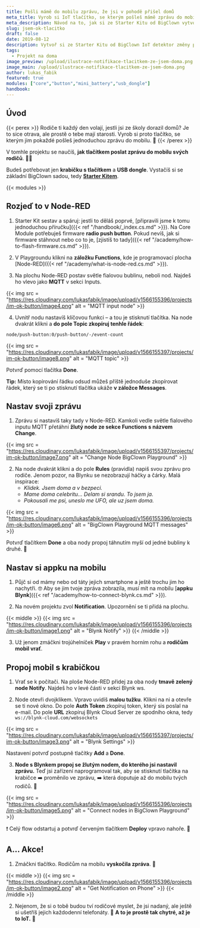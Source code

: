 ```yaml
---
title: Pošli mámě do mobilu zprávu, že jsi v pohodě přišel domů
meta_title: Vyrob si IoT tlačítko, se kterým pošleš mámě zprávu do mobilu
meta_description: Návod na to, jak si ze Starter Kitu od BigClown vytvoříš chytré tlačítko. To pošle do mobilu zprávu tvojí mámě, že jsi v pohodě dorazil domů.
slug: jsem-ok-tlacitko
draft: false
date: 2019-08-12
description: Vytvoř si ze Starter Kitu od BigClown IoT detektor změny pohybu s tímhle jednoduchým návodem. A nezapomeň ho s kámoši otestovat v cool hře.
tags:
  - Projekt na doma
image_preview: /upload/ilustrace-notifikace-tlacitkem-ze-jsem-doma.png
image_main: /upload/ilustrace-notifikace-tlacitkem-ze-jsem-doma.png
author: lukas_fabik
featured: true
modules: ["core","button","mini_battery","usb_dongle"]
handbook:
---
```


## Úvod

{{< perex >}}
Rodiče ti každý den volají, jestli jsi ze školy dorazil domů? Je to sice otrava, ale prostě o tebe mají starosti. Vyrob si proto tlačítko, se kterým jim pokaždé pošleš jednoduchou zprávu do mobilu. 📲
{{< /perex >}}

V tomhle projektu se naučíš, **jak tlačítkem poslat zprávu do mobilu svých rodičů**. 👩👱

Budeš potřebovat jen **krabičku s tlačítkem** a **USB dongle**. Vystačíš si se základní BigClown sadou, tedy [**Starter Kitem**](https://shop.bigclown.com/starter-kit/).

{{< modules >}}

## Rozjeď to v Node-RED

1. Starter Kit sestav a spáruj: jestli to děláš poprvé, [připravili jsme k tomu jednoduchou příručku]({{< ref "/handbook/_index.cs.md" >}}). Na Core Module potřebuješ firmware **radio push button**. Pokud nevíš, jak si firmware stáhnout nebo co to je, [zjistíš to tady]({{< ref "/academy/how-to-flash-firmware.cs.md" >}}).

2. V Playgroundu klikni na **záložku Functions**, kde je programovací plocha [Node-RED]({{< ref "/academy/what-is-node-red.cs.md" >}}).

3. Na plochu Node-RED postav světle fialovou bublinu, neboli nod. Najdeš ho vlevo jako **MQTT** v sekci Inputs.

{{< img src = "https://res.cloudinary.com/lukasfabik/image/upload/v1566155396/projects/im-ok-button/image4.png" alt = "MQTT input node" >}}

4. Uvnitř nodu nastavíš klíčovou funkci – a tou je stisknutí tlačítka. Na node dvakrát klikni a **do pole Topic zkopíruj tenhle řádek**:

```
node/push-button:0/push-button/-/event-count
```

{{< img src = "https://res.cloudinary.com/lukasfabik/image/upload/v1566155397/projects/im-ok-button/image8.png" alt = "MQTT topic" >}}

Potvrď pomocí tlačítka **Done**.

**Tip:** Místo kopírování řádku odsud můžeš příště jednoduše zkopírovat řádek, který se ti po stisknutí tlačítka ukáže **v záložce Messages**.


## Nastav svoji zprávu

1. Zprávu si nastavíš taky tady v Node-RED. Kamkoli vedle světle fialového inputu MQTT přetáhni **žlutý node ze sekce Functions s názvem Change**.

{{< img src = "https://res.cloudinary.com/lukasfabik/image/upload/v1566155397/projects/im-ok-button/image7.png" alt = "Change Node BigClown Playground" >}}

2. Na node dvakrát klikni a do pole **Rules** (pravidla) napiš svou zprávu pro rodiče. Jenom pozor, na Blynku se nezobrazují háčky a čárky. Malá inspirace:
	- *Klidek. Jsem doma a v bezpeci.*
	- *Mame doma celebritu… Delam si srandu. To jsem ja.*
	- *Pokousali me psi, uneslo me UFO, ale uz jsem doma.*

{{< img src = "https://res.cloudinary.com/lukasfabik/image/upload/v1566155396/projects/im-ok-button/image6.png" alt = "BigClown Playground MQTT messages" >}}

Potvrď tlačítkem **Done** a oba nody propoj táhnutím myší od jedné bubliny k druhé. 🐁


## Nastav si appku na mobilu

1. Půjč si od mámy nebo od táty jejich smartphone a ještě trochu jim ho nachytři. 🤓 Aby se jim tvoje zpráva zobrazila, musí mít na mobilu [**appku Blynk**]({{< ref "/academy/how-to-connect-blynk.cs.md" >}}).

2. Na novém projektu zvol **Notification**. Upozornění se ti přidá na plochu.

{{< middle >}}
{{< img src = "https://res.cloudinary.com/lukasfabik/image/upload/v1566155396/projects/im-ok-button/image1.png" alt = "Blynk Notify" >}}
{{< /middle >}}

3. Už jenom zmáčkni trojúhelníček **Play** v pravém horním rohu a **rodičům mobil vrať**.


## Propoj mobil s krabičkou

1. Vrať se k počítači. Na ploše Node-RED přidej za oba nody **tmavě zelený node Notify**. Najdeš ho v levé části v sekci Blynk ws.

2. Node otevři dvojklikem. Vpravo uvidíš **malou tužku**. Klikni na ni a otevře se ti nové okno. Do pole **Auth Token** zkopíruj token, který sis poslal na e-mail. Do pole **URL** zkopíruj Blynk Cloud Server ze spodního okna, tedy ```ws://blynk-cloud.com/websockets```

{{< img src = "https://res.cloudinary.com/lukasfabik/image/upload/v1566155397/projects/im-ok-button/image3.png" alt = "Blynk Settings" >}}

Nastavení potvrď postupně tlačítky **Add** a **Done**.

3. **Node s Blynkem propoj se žlutým nodem, do kterého jsi nastavil zprávu.** Teď jsi zařízení naprogramoval tak, aby se stisknutí tlačítka na krabičce ➡️ proměnilo ve zprávu, ➡️ která doputuje až do mobilu tvých rodičů. 👾

{{< img src = "https://res.cloudinary.com/lukasfabik/image/upload/v1566155396/projects/im-ok-button/image5.png" alt = "Connect nodes in BigClown Playground" >}}

❗ Celý flow odstartuj a potvrď červeným tlačítkem **Deploy** vpravo nahoře. 🚨

## A… Akce!

1. Zmáčkni tlačítko. Rodičům na mobilu **vyskočila zpráva**. 💪

{{< middle >}}
{{< img src = "https://res.cloudinary.com/lukasfabik/image/upload/v1566155396/projects/im-ok-button/image2.png" alt = "Get Notification on Phone" >}}
{{< /middle >}}

2. Nejenom, že si o tobě budou tví rodičové myslet, že jsi nadaný, ale ještě si ušetříš jejich každodenní telefonáty. 🎉 **A to je prostě tak chytré, až je to IoT.** 🕺
